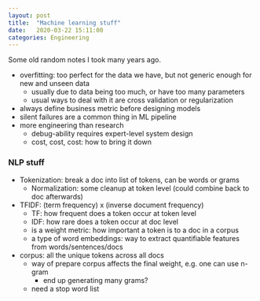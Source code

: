 ```yaml
---
layout: post
title:  "Machine learning stuff"
date:   2020-03-22 15:11:00
categories: Engineering
---
```


Some old random notes I took many years ago.

- overfitting: too perfect for the data we have, but not generic enough for new and unseen data
    - usually due to data being too much, or have too many parameters
    - usual ways to deal with it are cross validation or regularization
- always define business metric before designing models
- silent failures are a common thing in ML pipeline
- more engineering than research
    - debug-ability requires expert-level system design
    - cost, cost, cost: how to bring it down

### NLP stuff

* Tokenization: break a doc into list of tokens, can be words or grams
    * Normalization: some cleanup at token level (could combine back to doc afterwards)
* TFIDF: (term frequency) x (inverse document frequency)
    * TF: how frequent does a token occur at token level
    * IDF: how rare does a token occur at doc level
    * is a weight metric: how important a token is to a doc in a corpus
    * a type of word embeddings: way to extract quantifiable features from words/sentences/docs
* corpus: all the unique tokens across all docs
    * way of prepare corpus affects the final weight, e.g. one can use n-gram
        * end up generating many grams?
    * need a stop word list